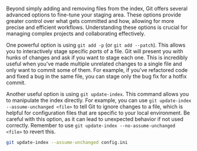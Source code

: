 Beyond simply adding and removing files from the index, Git offers several advanced options to fine-tune your staging area. These options provide greater control over what gets committed and how, allowing for more precise and efficient workflows. Understanding these options is crucial for managing complex projects and collaborating effectively.

One powerful option is using `git add -p` (or `git add --patch`). This allows you to interactively stage specific _parts_ of a file. Git will present you with hunks of changes and ask if you want to stage each one. This is incredibly useful when you've made multiple unrelated changes to a single file and only want to commit some of them. For example, if you've refactored code and fixed a bug in the same file, you can stage only the bug fix for a hotfix commit.

Another useful option is using `git update-index`. This command allows you to manipulate the index directly. For example, you can use `git update-index --assume-unchanged <file>` to tell Git to ignore changes to a file, which is helpful for configuration files that are specific to your local environment. Be careful with this option, as it can lead to unexpected behavior if not used correctly. Remember to use `git update-index --no-assume-unchanged <file>` to revert this.

```bash
git update-index --assume-unchanged config.ini
```